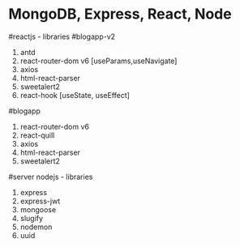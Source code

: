 # MongoDB, Express, React, Node
#reactjs - libraries
#blogapp-v2
1.  antd
2.  react-router-dom v6 [useParams,useNavigate]
3.  axios
4.  html-react-parser
5.  sweetalert2
6.  react-hook [useState, useEffect]

#blogapp

1.  react-router-dom v6
2.  react-quill
3.  axios
4.  html-react-parser
5.  sweetalert2

#server
nodejs - libraries
1.  express
2.  express-jwt
3.  mongoose
4.  slugify
5.  nodemon
6.  uuid


